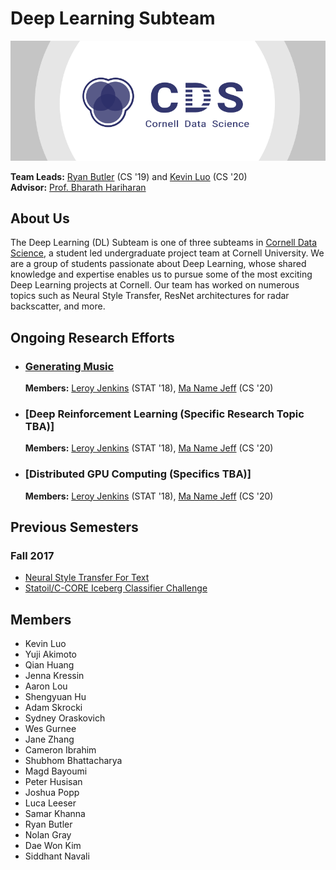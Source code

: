 # Deep Learning Subteam

[![Cornell Data Science Logo](images/CDS-banner.png)](cornelldata.science)


**Team Leads:** [Ryan Butler](https://github.com/TheButlah) (CS '19) and [Kevin Luo](https://github.com/KevLuo) (CS '20)  
**Advisor:** [Prof. Bharath Hariharan](http://home.bharathh.info)

## About Us
The Deep Learning (DL) Subteam is one of three subteams in [Cornell Data Science](cornelldata.science), a student led undergraduate project team at Cornell University. We are a group of students passionate about Deep Learning, whose shared knowledge and expertise enables us to pursue some of the most exciting Deep Learning projects at Cornell. Our team has worked on numerous topics such as Neural Style Transfer, ResNet architectures for radar backscatter, and more.

## Ongoing Research Efforts

* ### [**Generating Music**](https://github.com/CornellDataScience/TEMPO)

  **Members:** [Leroy Jenkins](https://github.com/LeroyJenkins) (STAT '18), [Ma Name Jeff](https://github.com/MaNameJeff) (CS '20)   
  
  
* ### [**Deep Reinforcement Learning (Specific Research Topic TBA)**]

  **Members:** [Leroy Jenkins](https://github.com/LeroyJenkins) (STAT '18), [Ma Name Jeff](https://github.com/MaNameJeff) (CS '20)  
  
  
* ### [**Distributed GPU Computing (Specifics TBA)**]

  **Members:** [Leroy Jenkins](https://github.com/LeroyJenkins) (STAT '18), [Ma Name Jeff](https://github.com/MaNameJeff) (CS '20)  
 

## Previous Semesters
### Fall 2017
* [Neural Style Transfer For Text](https://github.com/CornellDataScience/NLP_Research-FA17/tree/master/dl_style_transfer)
* [Statoil/C-CORE Iceberg Classifier Challenge](https://github.com/CornellDataScience/Kaggle-FA17/tree/master/iceberg)


## Members
* Kevin Luo
* Yuji Akimoto
* Qian Huang
* Jenna Kressin
* Aaron Lou
* Shengyuan Hu
* Adam Skrocki
* Sydney Oraskovich
* Wes Gurnee
* Jane Zhang
* Cameron Ibrahim
* Shubhom Bhattacharya
* Magd Bayoumi
* Peter Husisan
* Joshua Popp
* Luca Leeser
* Samar Khanna
* Ryan Butler
* Nolan Gray
* Dae Won Kim
* Siddhant Navali
